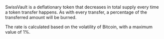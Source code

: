 SwissVault is a deflationary token that decreases in total supply every time a token transfer happens. As with every transfer, a percentage of the transferred amount will be burned. 

The rate is calculated based on the volatility of Bitcoin, with a maximum value of 1%.